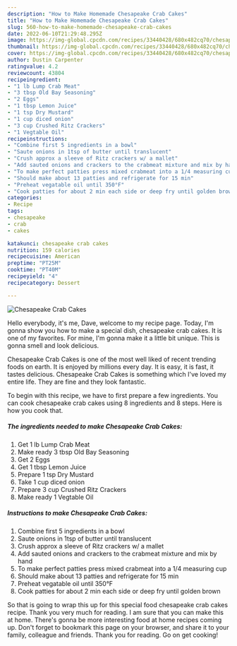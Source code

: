 ```yaml
---
description: "How to Make Homemade Chesapeake Crab Cakes"
title: "How to Make Homemade Chesapeake Crab Cakes"
slug: 560-how-to-make-homemade-chesapeake-crab-cakes
date: 2022-06-10T21:29:48.295Z
image: https://img-global.cpcdn.com/recipes/33440428/680x482cq70/chesapeake-crab-cakes-recipe-main-photo.jpg
thumbnail: https://img-global.cpcdn.com/recipes/33440428/680x482cq70/chesapeake-crab-cakes-recipe-main-photo.jpg
cover: https://img-global.cpcdn.com/recipes/33440428/680x482cq70/chesapeake-crab-cakes-recipe-main-photo.jpg
author: Dustin Carpenter
ratingvalue: 4.2
reviewcount: 43804
recipeingredient:
- "1 lb Lump Crab Meat"
- "3 tbsp Old Bay Seasoning"
- "2 Eggs"
- "1 tbsp Lemon Juice"
- "1 tsp Dry Mustard"
- "1 cup diced onion"
- "3 cup Crushed Ritz Crackers"
- "1 Vegtable Oil"
recipeinstructions:
- "Combine first 5 ingredients in a bowl"
- "Saute onions in 1tsp of butter until translucent"
- "Crush approx a sleeve of Ritz crackers w/ a mallet"
- "Add sauted onions and crackers to the crabmeat mixture and mix by hand"
- "To make perfect patties press mixed crabmeat into a 1/4 measuring cup"
- "Should make about 13 patties and refrigerate for 15 min"
- "Preheat vegatable oil until 350°F"
- "Cook patties for about 2 min each side or deep fry until golden brown"
categories:
- Recipe
tags:
- chesapeake
- crab
- cakes

katakunci: chesapeake crab cakes 
nutrition: 159 calories
recipecuisine: American
preptime: "PT25M"
cooktime: "PT40M"
recipeyield: "4"
recipecategory: Dessert

---
```



![Chesapeake Crab Cakes](https://img-global.cpcdn.com/recipes/33440428/680x482cq70/chesapeake-crab-cakes-recipe-main-photo.jpg)

Hello everybody, it's me, Dave, welcome to my recipe page. Today, I'm gonna show you how to make a special dish, chesapeake crab cakes. It is one of my favorites. For mine, I'm gonna make it a little bit unique. This is gonna smell and look delicious.

Chesapeake Crab Cakes is one of the most well liked of recent trending foods on earth. It is enjoyed by millions every day. It is easy, it is fast, it tastes delicious. Chesapeake Crab Cakes is something which I've loved my entire life. They are fine and they look fantastic.




To begin with this recipe, we have to first prepare a few ingredients. You can cook chesapeake crab cakes using 8 ingredients and 8 steps. Here is how you cook that.

<!--inarticleads1-->

##### The ingredients needed to make Chesapeake Crab Cakes:

1. Get 1 lb Lump Crab Meat
1. Make ready 3 tbsp Old Bay Seasoning
1. Get 2 Eggs
1. Get 1 tbsp Lemon Juice
1. Prepare 1 tsp Dry Mustard
1. Take 1 cup diced onion
1. Prepare 3 cup Crushed Ritz Crackers
1. Make ready 1 Vegtable Oil




<!--inarticleads2-->

##### Instructions to make Chesapeake Crab Cakes:

1. Combine first 5 ingredients in a bowl
1. Saute onions in 1tsp of butter until translucent
1. Crush approx a sleeve of Ritz crackers w/ a mallet
1. Add sauted onions and crackers to the crabmeat mixture and mix by hand
1. To make perfect patties press mixed crabmeat into a 1/4 measuring cup
1. Should make about 13 patties and refrigerate for 15 min
1. Preheat vegatable oil until 350°F
1. Cook patties for about 2 min each side or deep fry until golden brown




So that is going to wrap this up for this special food chesapeake crab cakes recipe. Thank you very much for reading. I am sure that you can make this at home. There's gonna be more interesting food at home recipes coming up. Don't forget to bookmark this page on your browser, and share it to your family, colleague and friends. Thank you for reading. Go on get cooking!
